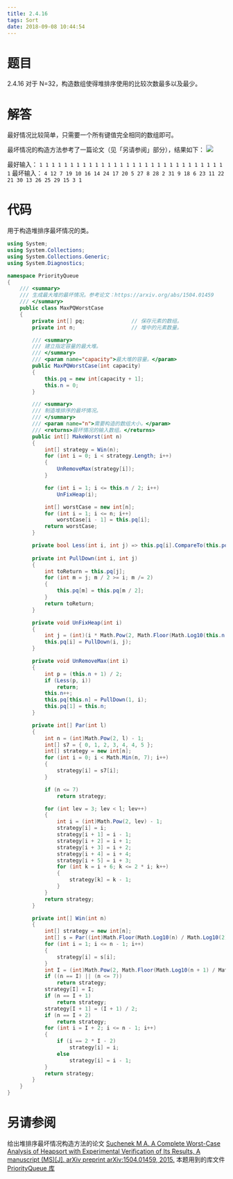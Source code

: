 ```yaml
---
title: 2.4.16
tags: Sort
date: 2018-09-08 10:44:54
---
```


# 题目

2.4.16
对于 N=32，构造数组使得堆排序使用的比较次数最多以及最少。

# 解答

最好情况比较简单，只需要一个所有键值完全相同的数组即可。

最坏情况的构造方法参考了一篇论文（见「另请参阅」部分），结果如下：
![](./1.png)

最好输入：
`1 1 1 1 1 1 1 1 1 1 1 1 1 1 1 1 1 1 1 1 1 1 1 1 1 1 1 1 1 1 1`
最坏输入：
`4 12 7 19 10 16 14 24 17 20 5 27 8 28 2 31 9 18 6 23 11 22 21 30 13 26 25 29 15 3 1`

# 代码

用于构造堆排序最坏情况的类。

```csharp
using System;
using System.Collections;
using System.Collections.Generic;
using System.Diagnostics;

namespace PriorityQueue
{
    /// <summary>
    /// 生成最大堆的最坏情况。参考论文：https://arxiv.org/abs/1504.01459
    /// </summary>
    public class MaxPQWorstCase
    {
        private int[] pq;               // 保存元素的数组。
        private int n;                  // 堆中的元素数量。

        /// <summary>
        /// 建立指定容量的最大堆。
        /// </summary>
        /// <param name="capacity">最大堆的容量。</param>
        public MaxPQWorstCase(int capacity)
        {
            this.pq = new int[capacity + 1];
            this.n = 0;
        }

        /// <summary>
        /// 制造堆排序的最坏情况。
        /// </summary>
        /// <param name="n">需要构造的数组大小。</param>
        /// <returns>最坏情况的输入数组。</returns>
        public int[] MakeWorst(int n)
        {
            int[] strategy = Win(n);
            for (int i = 0; i < strategy.Length; i++)
            {
                UnRemoveMax(strategy[i]);
            }

            for (int i = 1; i <= this.n / 2; i++)
                UnFixHeap(i);

            int[] worstCase = new int[n];
            for (int i = 1; i <= n; i++)
                worstCase[i - 1] = this.pq[i];
            return worstCase;
        }

        private bool Less(int i, int j) => this.pq[i].CompareTo(this.pq[j]) < 0;
      
        private int PullDown(int i, int j)
        {
            int toReturn = this.pq[j];
            for (int m = j; m / 2 >= i; m /= 2)
            {
                this.pq[m] = this.pq[m / 2];
            }
            return toReturn;
        }

        private void UnFixHeap(int i)
        {
            int j = (int)(i * Math.Pow(2, Math.Floor(Math.Log10(this.n / i) / Math.Log10(2))));
            this.pq[i] = PullDown(i, j);
        }

        private void UnRemoveMax(int i)
        {
            int p = (this.n + 1) / 2;
            if (Less(p, i))
                return;
            this.n++;
            this.pq[this.n] = PullDown(1, i);
            this.pq[1] = this.n;
        }

        private int[] Par(int l)
        {
            int n = (int)Math.Pow(2, l) - 1;
            int[] s7 = { 0, 1, 2, 3, 4, 4, 5 };
            int[] strategy = new int[n];
            for (int i = 0; i < Math.Min(n, 7); i++)
            {
                strategy[i] = s7[i];
            }

            if (n <= 7)
                return strategy;

            for (int lev = 3; lev < l; lev++)
            {
                int i = (int)Math.Pow(2, lev) - 1;
                strategy[i] = i;
                strategy[i + 1] = i - 1;
                strategy[i + 2] = i + 1;
                strategy[i + 3] = i + 2;
                strategy[i + 4] = i + 4;
                strategy[i + 5] = i + 3;
                for (int k = i + 6; k <= 2 * i; k++)
                {
                    strategy[k] = k - 1;
                }
            }
            return strategy;
        }

        private int[] Win(int n)
        {
            int[] strategy = new int[n];
            int[] s = Par((int)Math.Floor(Math.Log10(n) / Math.Log10(2)) + 1);
            for (int i = 1; i <= n - 1; i++)
            {
                strategy[i] = s[i];
            }
            int I = (int)Math.Pow(2, Math.Floor(Math.Log10(n + 1) / Math.Log10(2))) - 1;
            if ((n == I) || (n <= 7))
                return strategy;
            strategy[I] = I;
            if (n == I + 1)
                return strategy;
            strategy[I + 1] = (I + 1) / 2;
            if (n == I + 2)
                return strategy;
            for (int i = I + 2; i <= n - 1; i++)
            {
                if (i == 2 * I - 2)
                    strategy[i] = i;
                else
                    strategy[i] = i - 1;
            }
            return strategy;
        }
    }
}
```

# 另请参阅

给出堆排序最坏情况构造方法的论文
[Suchenek M A. A Complete Worst-Case Analysis of Heapsort with Experimental Verification of Its Results, A manuscript (MS)[J]. arXiv preprint arXiv:1504.01459, 2015.](https://arxiv.org/abs/1504.01459)
本题用到的库文件
[PriorityQueue 库](https://github.com/ikesnowy/Algorithms-4th-Edition-in-Csharp/tree/master/2%20Sorting/2.4/PriorityQueue)